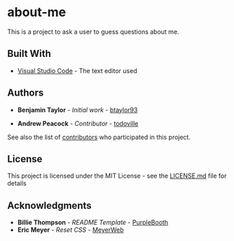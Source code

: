 # about-me
This is a project to ask a user to guess questions about me.

## Built With

* [Visual Studio Code](https://code.visualstudio.com/) - The text editor used

## Authors

* **Benjamin Taylor** - *Initial work* - [btaylor93](https://github.com/btaylor93/)

* **Andrew Peacock** - *Contributor*  - [todoville](https://github.com/todoville)

See also the list of [contributors](https://github.com/btaylor93/about-me/contributors) who participated in this project.

## License

This project is licensed under the MIT License - see the [LICENSE.md](LICENSE.md) file for details

## Acknowledgments

* **Billie Thompson** - *README Template* - [PurpleBooth](https://gist.github.com/PurpleBooth/109311bb0361f32d87a2)
* **Eric Meyer** - *Reset CSS* - [MeyerWeb](https://meyerweb.com/eric/tools/css/reset/)
